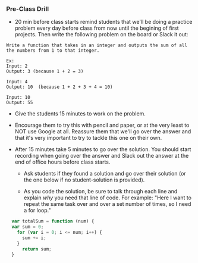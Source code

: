 ### Pre-Class Drill

* 20 min before class starts remind students that we'll be doing a practice problem every day before class from now until the begining of first projects. Then write the following problem on the board or Slack it out:

```
Write a function that takes in an integer and outputs the sum of all the numbers from 1 to that integer.

Ex:
Input: 2
Output: 3 (because 1 + 2 = 3)

Input: 4
Output: 10  (because 1 + 2 + 3 + 4 = 10)

Input: 10
Output: 55
```

* Give the students 15 minutes to work on the problem.

* Encourage them to try this with pencil and paper, or at the very least to NOT use Google at all. Reassure them that we'll go over the answer and that it's very important to try to tackle this one on their own.

* After 15 minutes take 5 minutes to go over the solution. You should start recording when going over the answer and Slack out the answer at the end of office hours before class starts.

  * Ask students if they found a solution and go over their solution (or the one below if no student-solution is provided).
  
  * As you code the solution, be sure to talk through each line and explain *why* you need that line of code. For example: "Here I want to repeat the same task over and over a set number of times, so I need a for loop."

```js
  var totalSum = function (num) {
  var sum = 0;
    for (var i = 0; i <= num; i++) {
      sum += i;
    }
      return sum;
  }
```
